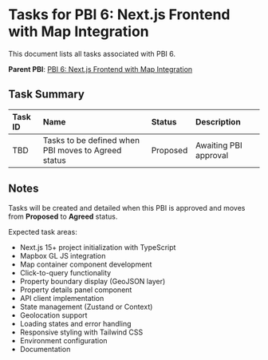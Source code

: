 # Tasks for PBI 6: Next.js Frontend with Map Integration

This document lists all tasks associated with PBI 6.

**Parent PBI**: [PBI 6: Next.js Frontend with Map Integration](./prd.md)

## Task Summary

| Task ID | Name | Status | Description |
| :------ | :--- | :------ | :---------- |
| TBD | Tasks to be defined when PBI moves to Agreed status | Proposed | Awaiting PBI approval |

## Notes

Tasks will be created and detailed when this PBI is approved and moves from **Proposed** to **Agreed** status.

Expected task areas:
- Next.js 15+ project initialization with TypeScript
- Mapbox GL JS integration
- Map container component development
- Click-to-query functionality
- Property boundary display (GeoJSON layer)
- Property details panel component
- API client implementation
- State management (Zustand or Context)
- Geolocation support
- Loading states and error handling
- Responsive styling with Tailwind CSS
- Environment configuration
- Documentation


